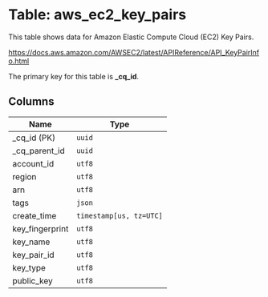 # Table: aws_ec2_key_pairs

This table shows data for Amazon Elastic Compute Cloud (EC2) Key Pairs.

https://docs.aws.amazon.com/AWSEC2/latest/APIReference/API_KeyPairInfo.html

The primary key for this table is **_cq_id**.

## Columns

| Name          | Type          |
| ------------- | ------------- |
|_cq_id (PK)|`uuid`|
|_cq_parent_id|`uuid`|
|account_id|`utf8`|
|region|`utf8`|
|arn|`utf8`|
|tags|`json`|
|create_time|`timestamp[us, tz=UTC]`|
|key_fingerprint|`utf8`|
|key_name|`utf8`|
|key_pair_id|`utf8`|
|key_type|`utf8`|
|public_key|`utf8`|